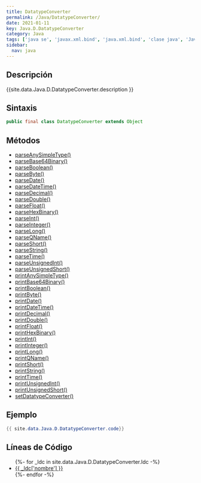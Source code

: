 ```yaml
---
title: DatatypeConverter
permalink: /Java/DatatypeConverter/
date: 2021-01-11
key: Java.D.DatatypeConverter
category: Java
tags: ['java se', 'javax.xml.bind', 'java.xml.bind', 'clase java', 'Java 1.6', 'JAXB Java 1.0']
sidebar: 
  nav: java
---
```


## Descripción
{{site.data.Java.D.DatatypeConverter.description }}

## Sintaxis
~~~java
public final class DatatypeConverter extends Object
~~~

## Métodos
* [parseAnySimpleType()](/Java/DatatypeConverter/parseAnySimpleType)
* [parseBase64Binary()](/Java/DatatypeConverter/parseBase64Binary)
* [parseBoolean()](/Java/DatatypeConverter/parseBoolean)
* [parseByte()](/Java/DatatypeConverter/parseByte)
* [parseDate()](/Java/DatatypeConverter/parseDate)
* [parseDateTime()](/Java/DatatypeConverter/parseDateTime)
* [parseDecimal()](/Java/DatatypeConverter/parseDecimal)
* [parseDouble()](/Java/DatatypeConverter/parseDouble)
* [parseFloat()](/Java/DatatypeConverter/parseFloat)
* [parseHexBinary()](/Java/DatatypeConverter/parseHexBinary)
* [parseInt()](/Java/DatatypeConverter/parseInt)
* [parseInteger()](/Java/DatatypeConverter/parseInteger)
* [parseLong()](/Java/DatatypeConverter/parseLong)
* [parseQName()](/Java/DatatypeConverter/parseQName)
* [parseShort()](/Java/DatatypeConverter/parseShort)
* [parseString()](/Java/DatatypeConverter/parseString)
* [parseTime()](/Java/DatatypeConverter/parseTime)
* [parseUnsignedInt()](/Java/DatatypeConverter/parseUnsignedInt)
* [parseUnsignedShort()](/Java/DatatypeConverter/parseUnsignedShort)
* [printAnySimpleType()](/Java/DatatypeConverter/printAnySimpleType)
* [printBase64Binary()](/Java/DatatypeConverter/printBase64Binary)
* [printBoolean()](/Java/DatatypeConverter/printBoolean)
* [printByte()](/Java/DatatypeConverter/printByte)
* [printDate()](/Java/DatatypeConverter/printDate)
* [printDateTime()](/Java/DatatypeConverter/printDateTime)
* [printDecimal()](/Java/DatatypeConverter/printDecimal)
* [printDouble()](/Java/DatatypeConverter/printDouble)
* [printFloat()](/Java/DatatypeConverter/printFloat)
* [printHexBinary()](/Java/DatatypeConverter/printHexBinary)
* [printInt()](/Java/DatatypeConverter/printInt)
* [printInteger()](/Java/DatatypeConverter/printInteger)
* [printLong()](/Java/DatatypeConverter/printLong)
* [printQName()](/Java/DatatypeConverter/printQName)
* [printShort()](/Java/DatatypeConverter/printShort)
* [printString()](/Java/DatatypeConverter/printString)
* [printTime()](/Java/DatatypeConverter/printTime)
* [printUnsignedInt()](/Java/DatatypeConverter/printUnsignedInt)
* [printUnsignedShort()](/Java/DatatypeConverter/printUnsignedShort)
* [setDatatypeConverter()](/Java/DatatypeConverter/setDatatypeConverter)

## Ejemplo
~~~java
{{ site.data.Java.D.DatatypeConverter.code}}
~~~

## Líneas de Código
<ul>
{%- for _ldc in site.data.Java.D.DatatypeConverter.ldc -%}
   <li>
       <a href="{{_ldc['url'] }}">{{ _ldc['nombre'] }}</a>
   </li>
{%- endfor -%}
</ul>
